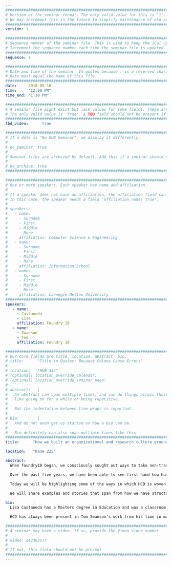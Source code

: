 ```yaml
---
################################################################################
# Version of the seminar format. The only valid value for this is '1'. 
# We may increment this in the future to simplify maintenance of old seminars.
################################################################################
version: 1

################################################################################
# Sequence number of the seminar file. This is used to keep the iCal up to date.
# Increment the sequence number each time the seminar file is updated.
################################################################################
sequence: 4

################################################################################
# Date and time of the seminar. In quotes because : is a reserved character.
# Date must equal the name of this file.
################################################################################
date:     2018-05-16
time:     "12:00 PM"
time_end: "1:30 PM"

################################################################################
# A seminar file might exist but lack values for some fields. These are 'TBD'. 
# The only valid value is 'True'. A TBD field should not be present if 'False'.
################################################################################
tbd_video:      true

################################################################################
# If a date is "No DUB Seminar", we display it differently.
#
# no_seminar: true
#
# Seminar files are archived by default. Add this if a seminar should not be.
#
# no_archive: true
################################################################################

################################################################################
# One or more speakers. Each speaker has name and affiliation.
#
# If a speaker does not have an affiliation, the affiliation field can be removed.
# In this case, the speaker needs a field 'affiliation_none: true'.
#
# speakers:
#   - name: 
#     - Surname
#     - First
#     - Middle
#     - More
#     affiliation: Computer Science & Engineering 
#   - name: 
#     - Surname
#     - First
#     - Middle
#     - More
#     affiliation: Information School 
#   - name: 
#     - Surname
#     - First
#     - Middle
#     - More
#     affiliation: Carnegie Mellon University 
################################################################################
speakers:
   - name: 
     - Castaneda
     - Lisa
     affiliation: Foundry 10
   - name: 
     - Swanson
     - Tom
     affiliation: Foundry 10

################################################################################
# Our core fields are title, location, abstract, bio.
# title:      "Title in Quotes: Because Colons Cause Errors"
# 
# location:   "HUB 334"
# (optional) location_override_calendar:
# (optional) location_override_seminar_page:
#
# abstract:   |
#   An abstract can span multiple lines, and can do things across those lines,
#   like going on for a while or being repetitive.
#
#   But the indentation between line wraps is important.
#
# bio:        |
#   And do not even get us started on how a bio can be.
#
#   Bio definitely can also span multiple lines like this.
################################################################################
title:      "How we built an organizational and research culture grounded in HCD"

location:   "Kane 225"

abstract:   |
  When foundry10 began, we consciously sought out ways to take non-traditional approaches to everything we did. By starting out talking directly to teachers and students, we flipped what most people think about when they consider educational research and philanthropy.

  Over the past five years, we have been able to see first hand how human centered design and learning are a natural fit. Both from a broad, organizational level, all the way down the most granular elements of our design process, foundry10 draws on these concepts to create value for kids. As a philanthropic educational research organization our objective is to expand the ways in which people think about learning. We decided to approach this monumental task through a people-centered organizational structure and a focus on student and educator voice.

  Today we will be highlighting some of the ways in which HCD is woven into our structure, culture and the work that we do everyday. Our highly collaborative approach to research often occurs in applied settings (with some experimental work) and thus requires flexibility and an understanding of humans as learners within the educational system and as everyday people. Our work crosses over both academic and professional fields, and bridges a gap between the technical and real human side of the problems we are trying to solve.

  We will share examples and stories that span from how we have structured the organization and its growth, to our formal research studies, to our students and programs, and finally, our sharing strategies. We hope that our work inspires and energizes others to consider new ways to holistically approach HCD.
  
bio:        |
  Lisa Castaneda has a Masters degree in Education and was a classroom teacher for 10 years before starting foundry10 in 2013. She is a co-founder, along with Gabe Newell, and the CEO of foundry10 which is a philanthropic educational research organization. Her research includes work in traditional educational interventions, virtual reality, video games and learning, vocational education, as well as educator professional development. Over the past several years she has helped foundry10 grow into an international research organization that also provides programming and philanthropic benefits to thousands of students.

  HCD has always been present in Tom Swanson’s work from his time in marketing agencies to building intuitive and useful programs for students. As the first employee at foundry10, Tom has been finding ways to keep the organizational culture and structure growing while remaining grounded in the HCD principles that differentiate it from other research groups. In terms of programs, he focuses on games and learning, digital audio production, virtual reality, digital and information literacy. Within the organization, Tom has been a part of the development of intuitive and employee-centered policies, structures, and practices.

################################################################################
# A seminar may have a video. If so, provide the Vimeo video number.
#
# video: 142303577
#
# If not, this field should not be present 
################################################################################
---
```

